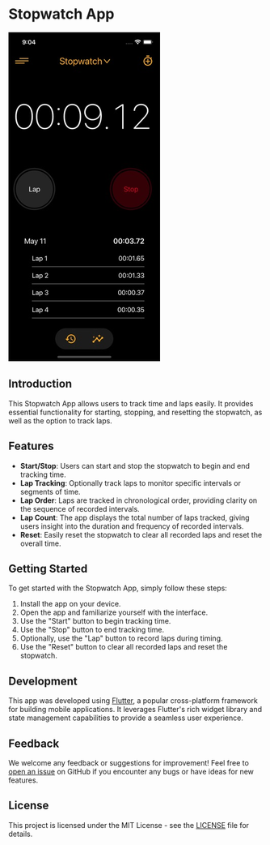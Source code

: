 # Stopwatch App

![screenshot](screenshot1.jpg)

## Introduction

This Stopwatch App allows users to track time and laps easily. It provides essential functionality for starting, stopping, and resetting the stopwatch, as well as the option to track laps.

## Features

- **Start/Stop**: Users can start and stop the stopwatch to begin and end tracking time.
- **Lap Tracking**: Optionally track laps to monitor specific intervals or segments of time.
- **Lap Order**: Laps are tracked in chronological order, providing clarity on the sequence of recorded intervals.
- **Lap Count**: The app displays the total number of laps tracked, giving users insight into the duration and frequency of recorded intervals.
- **Reset**: Easily reset the stopwatch to clear all recorded laps and reset the overall time.

## Getting Started

To get started with the Stopwatch App, simply follow these steps:

1. Install the app on your device.
2. Open the app and familiarize yourself with the interface.
3. Use the "Start" button to begin tracking time.
4. Use the "Stop" button to end tracking time.
5. Optionally, use the "Lap" button to record laps during timing.
6. Use the "Reset" button to clear all recorded laps and reset the stopwatch.

## Development

This app was developed using [Flutter](https://flutter.dev/), a popular cross-platform framework for building mobile applications. It leverages Flutter's rich widget library and state management capabilities to provide a seamless user experience.

## Feedback

We welcome any feedback or suggestions for improvement! Feel free to [open an issue](https://github.com/yourusername/stopwatch/issues) on GitHub if you encounter any bugs or have ideas for new features.

## License

This project is licensed under the MIT License - see the [LICENSE](LICENSE) file for details.
